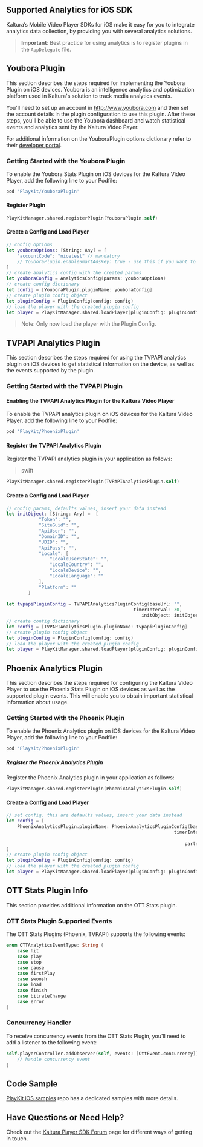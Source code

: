 
## Supported Analytics for iOS SDK 

Kaltura’s Mobile Video Player SDKs for iOS make it easy for you to integrate analytics data collection, by providing you with several analytics solutions.

>**Important**: Best practice for using analytics is to register plugins in the `AppDelegate` file.

## Youbora Plugin  

This section describes the steps required for implementing the Youbora Plugin on iOS devices. Youbora is an intelligence analytics and optimization platform used in Kaltura's solution to track media analytics events. 

You'll need to set up an account in http://www.youbora.com and then set the account details in the plugin configuration to use this plugin. After these steps, you'll be able to use the Youbora dashboard and watch statistical events and analytics sent by the Kaltura Video Payer.

For additional information on the YouboraPlugin options dictionary refer to their [developer portal](http://developer.nicepeopleatwork.com/plugins/general/setting-youbora-options/).

### Getting Started with the Youbora Plugin  

To enable the Youbora Stats Plugin on iOS devices for the Kaltura Video Player, add the following line to your Podfile: 

```ruby
pod 'PlayKit/YouboraPlugin'
```

#### Register Plugin

```swift
PlayKitManager.shared.registerPlugin(YouboraPlugin.self)
```

#### Create a Config and Load Player

```swift
// config options
let youboraOptions: [String: Any] = [
    "accountCode": "nicetest" // mandatory
    // YouboraPlugin.enableSmartAdsKey: true - use this if you want to enable smart ads
]
// create analytics config with the created params
let youboraConfig = AnalyticsConfig(params: youboraOptions)
// create config dictionary
let config = [YouboraPlugin.pluginName: youboraConfig]
// create plugin config object
let pluginConfig = PluginConfig(config: config)
// load the player with the created plugin config
let player = PlayKitManager.shared.loadPlayer(pluginConfig: pluginConfig)
```

>Note: Only now load the player with the Plugin Config.

## TVPAPI Analytics Plugin  

This section describes the steps required for using the TVPAPI analytics plugin on iOS devices to get statistical information on the device, as well as the events supported by the plugin.

### Getting Started with the TVPAPI Plugin  

#### Enabling the TVPAPI Analytics Plugin for the Kaltura Video Player  

To enable the TVPAPI analytics plugin on iOS devices for the Kaltura Video Player, add the following line to your Podfile: 

```ruby
pod 'PlayKit/PhoenixPlugin'
```

#### Register the TVPAPI Analytics Plugin  

Register the TVPAPI analytics plugin in your application as follows:

>swift

```swift
PlayKitManager.shared.registerPlugin(TVPAPIAnalyticsPlugin.self)
```

#### Create a Config and Load Player

```swift
// config params, defaults values, insert your data instead
let initObject: [String: Any] =  [
            "Token": "",
            "SiteGuid": "",
            "ApiUser": "",
            "DomainID": "",
            "UDID": "",
            "ApiPass": "",
            "Locale": [
                "LocaleUserState": "",
                "LocaleCountry": "",
                "LocaleDevice": "",
                "LocaleLanguage": ""
            ],
            "Platform": ""
        ]
         
let tvpapiPluginConfig = TVPAPIAnalyticsPluginConfig(baseUrl: "",
                                               timerInterval: 30,
                                                  initObject: initObject)
// create config dictionary
let config = [TVPAPIAnalyticsPlugin.pluginName: tvpapiPluginConfig]
// create plugin config object
let pluginConfig = PluginConfig(config: config)
// load the player with the created plugin config
let player = PlayKitManager.shared.loadPlayer(pluginConfig: pluginConfig)
```

## Phoenix Analytics Plugin  

This section describes the steps required for configuring the Kaltura Video Player to use the Phoenix Stats Plugin on iOS devices as well as the supported plugin events. This will enable you to obtain important statistical information about usage.

### Getting Started with the Phoenix Plugin  

To enable the Phoenix Analytics plugin on iOS devices for the Kaltura Video Player, add the following line to your Podfile: 

```ruby
pod 'PlayKit/PhoenixPlugin'
```

##### Register the Phoenix Analytics Plugin  

Register the Phoenix Analytics plugin in your application as follows:

```swift
PlayKitManager.shared.registerPlugin(PhoenixAnalyticsPlugin.self)
```

#### Create a Config and Load Player  

```swift
// set config. this are defaults values, insert your data instead
let config = [
    PhoenixAnalyticsPlugin.pluginName: PhoenixAnalyticsPluginConfig(baseUrl: "",
                                                              timerInterval: 30,
                                                                         ks: "",
                                                                  partnerId: 0)
]
// create plugin config object
let pluginConfig = PluginConfig(config: config)
// load the player with the created plugin config
let player = PlayKitManager.shared.loadPlayer(pluginConfig: pluginConfig)
```

## OTT Stats Plugin Info  

This section provides additional information on the OTT Stats plugin.

### OTT Stats Plugin Supported Events  

The OTT Stats Plugins (Phoenix, TVPAPI) supports the following events:

```swift
enum OTTAnalyticsEventType: String {
    case hit
    case play
    case stop
    case pause
    case firstPlay
    case swoosh
    case load
    case finish
    case bitrateChange
    case error
}
```

### Concurrency Handler  

To receive concurrency events from the OTT Stats Plugin, you'll need to add a listener to the following event:

```swift
self.playerController.addObserver(self, events: [OttEvent.concurrency]) { event in
    // handle concurrency event
}                   
```

</p></details>

## Code Sample

[PlayKit iOS samples](https://github.com/kaltura/playkit-ios-samples) repo has a dedicated samples with more details.

## Have Questions or Need Help?

Check out the [Kaltura Player SDK Forum](https://forum.kaltura.org/c/playkit) page for different ways of getting in touch.
